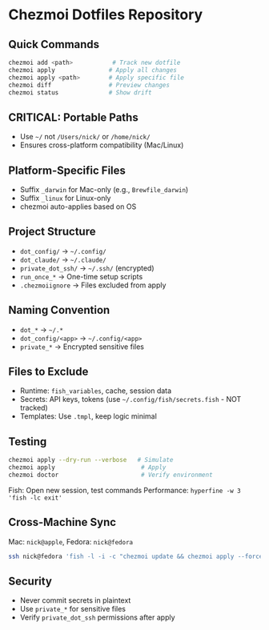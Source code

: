 # Chezmoi Dotfiles Repository

## Quick Commands
```bash
chezmoi add <path>           # Track new dotfile
chezmoi apply               # Apply all changes
chezmoi apply <path>        # Apply specific file
chezmoi diff                # Preview changes
chezmoi status              # Show drift
```

## CRITICAL: Portable Paths
- Use `~/` not `/Users/nick/` or `/home/nick/`
- Ensures cross-platform compatibility (Mac/Linux)

## Platform-Specific Files
- Suffix `_darwin` for Mac-only (e.g., `Brewfile_darwin`)
- Suffix `_linux` for Linux-only
- chezmoi auto-applies based on OS

## Project Structure
- `dot_config/` → `~/.config/`
- `dot_claude/` → `~/.claude/`
- `private_dot_ssh/` → `~/.ssh/` (encrypted)
- `run_once_*` → One-time setup scripts
- `.chezmoiignore` → Files excluded from apply

## Naming Convention
- `dot_*` → `~/.*`
- `dot_config/<app>` → `~/.config/<app>`
- `private_*` → Encrypted sensitive files

## Files to Exclude
- Runtime: `fish_variables`, cache, session data
- Secrets: API keys, tokens (use `~/.config/fish/secrets.fish` - NOT tracked)
- Templates: Use `.tmpl`, keep logic minimal

## Testing
```bash
chezmoi apply --dry-run --verbose   # Simulate
chezmoi apply                        # Apply
chezmoi doctor                       # Verify environment
```

Fish: Open new session, test commands
Performance: `hyperfine -w 3 'fish -lc exit'`

## Cross-Machine Sync
Mac: `nick@apple`, Fedora: `nick@fedora`

```bash
ssh nick@fedora 'fish -l -i -c "chezmoi update && chezmoi apply --force"'
```

## Security
- Never commit secrets in plaintext
- Use `private_*` for sensitive files
- Verify `private_dot_ssh` permissions after apply
